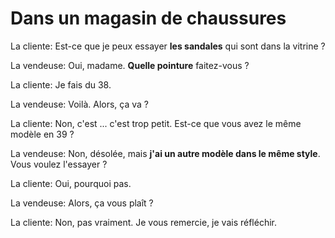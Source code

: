 # Dans un magasin de chaussures

La cliente: Est-ce que je peux essayer **les sandales** qui sont dans la vitrine ?

La vendeuse: Oui, madame. **Quelle pointure** faitez-vous ?

La cliente: Je fais du 38.

La vendeuse: Voilà. Alors, ça va ?

La cliente: Non, c'est ... c'est trop petit. Est-ce que vous avez le même modèle en 39 ?

La vendeuse: Non, désolée, mais **j'ai un autre modèle dans le même style**. Vous voulez l'essayer ?

La cliente: Oui, pourquoi pas.

La vendeuse: Alors, ça vous plaît ?

La cliente: Non, pas vraiment. Je vous remercie, je vais réfléchir.
